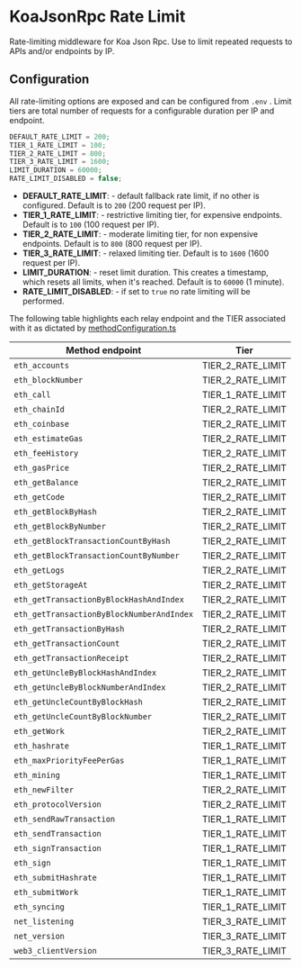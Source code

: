 # KoaJsonRpc Rate Limit

Rate-limiting middleware for Koa Json Rpc. Use to limit repeated requests to APIs and/or endpoints by IP.

## Configuration

All rate-limiting options are exposed and can be configured from `.env` .
Limit tiers are total number of requests for a configurable duration per IP and endpoint.

```js
DEFAULT_RATE_LIMIT = 200;
TIER_1_RATE_LIMIT = 100;
TIER_2_RATE_LIMIT = 800;
TIER_3_RATE_LIMIT = 1600;
LIMIT_DURATION = 60000;
RATE_LIMIT_DISABLED = false;
```

- **DEFAULT_RATE_LIMIT**: - default fallback rate limit, if no other is configured. Default is to `200` (200 request per IP).
- **TIER_1_RATE_LIMIT**: - restrictive limiting tier, for expensive endpoints. Default is to `100` (100 request per IP).
- **TIER_2_RATE_LIMIT**: - moderate limiting tier, for non expensive endpoints. Default is to `800` (800 request per IP).
- **TIER_3_RATE_LIMIT**: - relaxed limiting tier. Default is to `1600` (1600 request per IP).
- **LIMIT_DURATION**: - reset limit duration. This creates a timestamp, which resets all limits, when it's reached. Default is to `60000` (1 minute).
- **RATE_LIMIT_DISABLED**: - if set to `true` no rate limiting will be performed.

The following table highlights each relay endpoint and the TIER associated with it as dictated by [methodConfiguration.ts](/packages/server/src/koaJsonRpc/lib/methodConfiguration.ts)

| Method endpoint                           | Tier              |
|-------------------------------------------|-------------------|
| `eth_accounts`                            | TIER_2_RATE_LIMIT |
| `eth_blockNumber`                         | TIER_2_RATE_LIMIT |
| `eth_call`                                | TIER_1_RATE_LIMIT |
| `eth_chainId`                             | TIER_2_RATE_LIMIT |
| `eth_coinbase`                            | TIER_2_RATE_LIMIT |
| `eth_estimateGas`                         | TIER_2_RATE_LIMIT |
| `eth_feeHistory`                          | TIER_2_RATE_LIMIT |
| `eth_gasPrice`                            | TIER_2_RATE_LIMIT |
| `eth_getBalance`                          | TIER_2_RATE_LIMIT |
| `eth_getCode`                             | TIER_2_RATE_LIMIT |
| `eth_getBlockByHash`                      | TIER_2_RATE_LIMIT |
| `eth_getBlockByNumber`                    | TIER_2_RATE_LIMIT |
| `eth_getBlockTransactionCountByHash`      | TIER_2_RATE_LIMIT |
| `eth_getBlockTransactionCountByNumber`    | TIER_2_RATE_LIMIT |
| `eth_getLogs`                             | TIER_2_RATE_LIMIT |
| `eth_getStorageAt`                        | TIER_2_RATE_LIMIT |
| `eth_getTransactionByBlockHashAndIndex`   | TIER_2_RATE_LIMIT |
| `eth_getTransactionByBlockNumberAndIndex` | TIER_2_RATE_LIMIT |
| `eth_getTransactionByHash`                | TIER_2_RATE_LIMIT |
| `eth_getTransactionCount`                 | TIER_2_RATE_LIMIT |
| `eth_getTransactionReceipt`               | TIER_2_RATE_LIMIT |
| `eth_getUncleByBlockHashAndIndex`         | TIER_2_RATE_LIMIT |
| `eth_getUncleByBlockNumberAndIndex`       | TIER_2_RATE_LIMIT |
| `eth_getUncleCountByBlockHash`            | TIER_2_RATE_LIMIT |
| `eth_getUncleCountByBlockNumber`          | TIER_2_RATE_LIMIT |
| `eth_getWork`                             | TIER_2_RATE_LIMIT |
| `eth_hashrate`                            | TIER_1_RATE_LIMIT |
| `eth_maxPriorityFeePerGas`                | TIER_1_RATE_LIMIT |
| `eth_mining`                              | TIER_1_RATE_LIMIT |
| `eth_newFilter`                           | TIER_2_RATE_LIMIT |
| `eth_protocolVersion`                     | TIER_2_RATE_LIMIT |
| `eth_sendRawTransaction`                  | TIER_1_RATE_LIMIT |
| `eth_sendTransaction`                     | TIER_1_RATE_LIMIT |
| `eth_signTransaction`                     | TIER_1_RATE_LIMIT |
| `eth_sign`                                | TIER_1_RATE_LIMIT |
| `eth_submitHashrate`                      | TIER_1_RATE_LIMIT |
| `eth_submitWork`                          | TIER_1_RATE_LIMIT |
| `eth_syncing`                             | TIER_1_RATE_LIMIT |
| `net_listening`                           | TIER_3_RATE_LIMIT |
| `net_version`                             | TIER_3_RATE_LIMIT |
| `web3_clientVersion`                      | TIER_3_RATE_LIMIT |